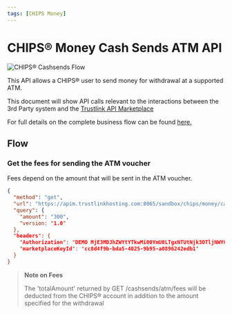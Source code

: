```yaml
---
tags: [CHIPS Money]
---
```


# CHIPS&reg; Money Cash Sends ATM API

![CHIPS&reg; Cashsends Flow](https://marketplace.trustlinkhosting.com/images/Providers/CHIPS/Cash_send_atm_voucher.png)

This API allows a CHIPS® user to send money for withdrawal at a supported ATM.

This document will show API calls relevant to the interactions between the 3rd Party system and the [Trustlink API Marketplace](https://marketplace.trustlinkhosting.com)

For full details on the complete business flow can be found [here.](https://marketplace.trustlinkhosting.com/api-documentation/api-publishers/chips-open-banking-platform/chips-money-basic)

## Flow

### Get the fees for sending the ATM voucher

Fees depend on the amount that will be sent in the ATM voucher.

```json http
{
  "method": "get",
  "url": "https://apim.trustlinkhosting.com:8065/sandbox/chips/money/cashsends/atm/fees",
  "query": {
    "amount": "300",
    "version: "1.0"
  },
  "headers": {
    "Authorization": "DEMO MjE3MDJhZWYtYTkwMi00YmU0LTgxNTUtNjk3OTljNWY0MjczOmIyNzAyNmZhLTlkYWUtNDcwOS05MzQxLTFiYWFjOGJlMzc3NA==",
    "marketplaceKeyId": "cc8d4f9b-bda5-4025-9b95-a0896242edb1"
  }
}
```
> **Note on Fees**
>
> The 'totalAmount' returned by GET /cashsends/atm/fees will be deducted from the CHIPS&reg; account in addition to the amount specified for the withdrawal



